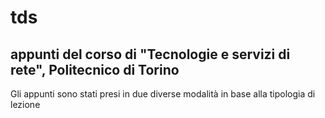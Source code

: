 # tds
## appunti del corso di "Tecnologie e servizi di rete", Politecnico di Torino

Gli appunti sono stati presi in due diverse modalità in base alla tipologia di lezione